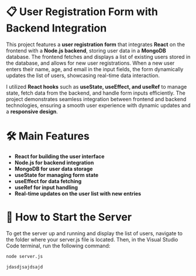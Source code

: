 # **📋 User Registration Form with Backend Integration**

This project features a **user registration form** that integrates **React** on the frontend with a **Node.js backend**, storing user data in a **MongoDB** database. The frontend fetches and displays a list of existing users stored in the database, and allows for new user registrations. When a new user enters their name, age, and email in the input fields, the form dynamically updates the list of users, showcasing real-time data interaction.

I utilized **React hooks** such as **useState, useEffect, and useRef** to manage state, fetch data from the backend, and handle form inputs efficiently. The project demonstrates seamless integration between frontend and backend technologies, ensuring a smooth user experience with dynamic updates and a **responsive design**.

# **🛠️ Main Features**
- **React for building the user interface**
- **Node.js for backend integration**
- **MongoDB for user data storage**
- **useState for managing form state**
- **useEffect for data fetching**
- **useRef for input handling**
- **Real-time updates on the user list with new entries**

# **🔧 How to Start the Server**

To get the server up and running and display the list of users, navigate to the folder where your server.js file is located. Then, in the Visual Studio Code terminal, run the following command:

```bash
node server.js

jdasdjsajdsajd
